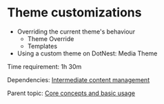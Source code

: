 # Theme customizations



- Overriding the current theme's behaviour
	- Theme Override
	- Templates
- Using a custom theme on DotNest: Media Theme

Time requirement: 1h 30m

Dependencies: [Intermediate content management](IntermediateContentManagement)

Parent topic: [Core concepts and basic usage](./)